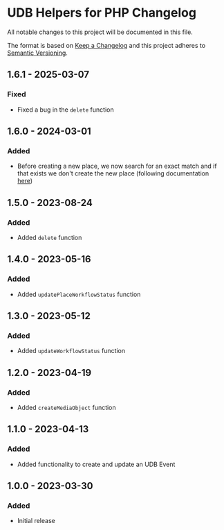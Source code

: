 # UDB Helpers for PHP Changelog
All notable changes to this project will be documented in this file.

The format is based on [Keep a Changelog](http://keepachangelog.com/) and this project adheres to [Semantic Versioning](http://semver.org/).

## 1.6.1 - 2025-03-07
### Fixed
- Fixed a bug in the `delete` function

## 1.6.0 - 2024-03-01
### Added
- Before creating a new place, we now search for an exact match and if that exists we don't create the new place (following documentation [here](https://docs.publiq.be/docs/uitdatabank/entry-api/places/finding-and-reusing-places))

## 1.5.0 - 2023-08-24
### Added
- Added ``delete`` function

## 1.4.0 - 2023-05-16
### Added
- Added ``updatePlaceWorkflowStatus`` function

## 1.3.0 - 2023-05-12
### Added
- Added ``updateWorkflowStatus`` function

## 1.2.0 - 2023-04-19
### Added
- Added ``createMediaObject`` function

## 1.1.0 - 2023-04-13
### Added
- Added functionality to create and update an UDB Event

## 1.0.0 - 2023-03-30
### Added
- Initial release